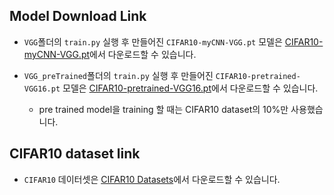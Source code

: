 ## Model Download Link

 - `VGG`폴더의 `train.py` 실행 후 만들어진 `CIFAR10-myCNN-VGG.pt` 모델은 [CIFAR10-myCNN-VGG.pt]()에서 다운로드할 수 있습니다.

 - `VGG_preTrained`폴더의 `train.py` 실행 후 만들어진 `CIFAR10-pretrained-VGG16.pt` 모델은 [CIFAR10-pretrained-VGG16.pt]()에서 다운로드할 수 있습니다.
   * pre trained model을 training 할 때는 CIFAR10 dataset의 10%만 사용했습니다.

## CIFAR10 dataset link

 - `CIFAR10` 데이터셋은 [CIFAR10 Datasets](https://github.com/GigaGukBab/pytorchTencho_study/releases/download/untagged-4dbf598931a5d943fa0f/cifar-10-python.tar.gz)에서 다운로드할 수 있습니다.
